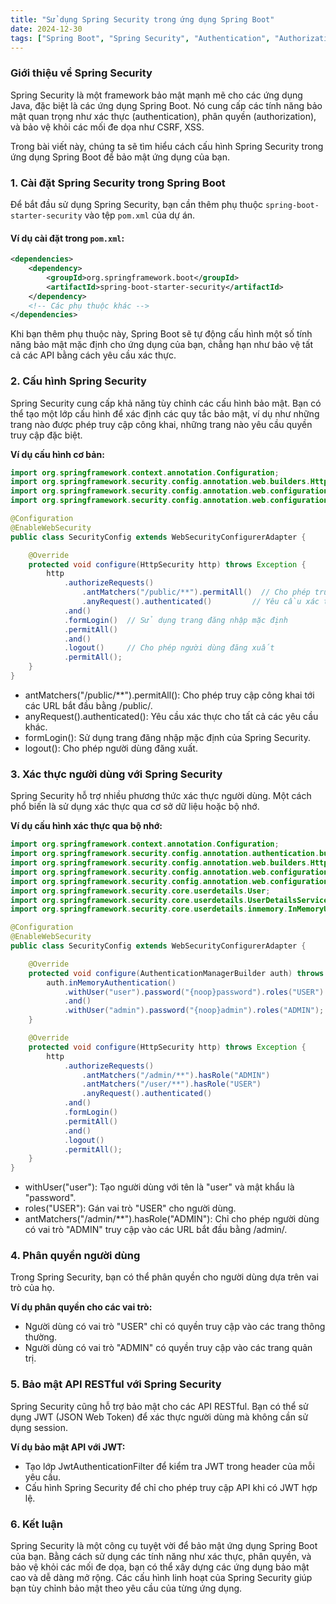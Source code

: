 ```yaml
---
title: "Sử dụng Spring Security trong ứng dụng Spring Boot"
date: 2024-12-30
tags: ["Spring Boot", "Spring Security", "Authentication", "Authorization"]
---
```


### Giới thiệu về Spring Security
Spring Security là một framework bảo mật mạnh mẽ cho các ứng dụng Java, đặc biệt là các ứng dụng Spring Boot. Nó cung cấp các tính năng bảo mật quan trọng như xác thực (authentication), phân quyền (authorization), và bảo vệ khỏi các mối đe dọa như CSRF, XSS.

Trong bài viết này, chúng ta sẽ tìm hiểu cách cấu hình Spring Security trong ứng dụng Spring Boot để bảo mật ứng dụng của bạn.

### 1. Cài đặt Spring Security trong Spring Boot
Để bắt đầu sử dụng Spring Security, bạn cần thêm phụ thuộc `spring-boot-starter-security` vào tệp `pom.xml` của dự án.

#### Ví dụ cài đặt trong `pom.xml`:
```xml
<dependencies>
    <dependency>
        <groupId>org.springframework.boot</groupId>
        <artifactId>spring-boot-starter-security</artifactId>
    </dependency>
    <!-- Các phụ thuộc khác -->
</dependencies>
```
Khi bạn thêm phụ thuộc này, Spring Boot sẽ tự động cấu hình một số tính năng bảo mật mặc định cho ứng dụng của bạn, chẳng hạn như bảo vệ tất cả các API bằng cách yêu cầu xác thực.

### 2. Cấu hình Spring Security
Spring Security cung cấp khả năng tùy chỉnh các cấu hình bảo mật. Bạn có thể tạo một lớp cấu hình để xác định các quy tắc bảo mật, ví dụ như những trang nào được phép truy cập công khai, những trang nào yêu cầu quyền truy cập đặc biệt.

**Ví dụ cấu hình cơ bản:**
```java
import org.springframework.context.annotation.Configuration;
import org.springframework.security.config.annotation.web.builders.HttpSecurity;
import org.springframework.security.config.annotation.web.configuration.EnableWebSecurity;
import org.springframework.security.config.annotation.web.configuration.WebSecurityConfigurerAdapter;

@Configuration
@EnableWebSecurity
public class SecurityConfig extends WebSecurityConfigurerAdapter {

    @Override
    protected void configure(HttpSecurity http) throws Exception {
        http
            .authorizeRequests()
                .antMatchers("/public/**").permitAll()  // Cho phép truy cập công khai
                .anyRequest().authenticated()         // Yêu cầu xác thực cho các trang còn lại
            .and()
            .formLogin()  // Sử dụng trang đăng nhập mặc định
            .permitAll()
            .and()
            .logout()     // Cho phép người dùng đăng xuất
            .permitAll();
    }
}
```
- antMatchers("/public/**").permitAll(): Cho phép truy cập công khai tới các URL bắt đầu bằng /public/.
- anyRequest().authenticated(): Yêu cầu xác thực cho tất cả các yêu cầu khác.
- formLogin(): Sử dụng trang đăng nhập mặc định của Spring Security.
- logout(): Cho phép người dùng đăng xuất.
### 3. Xác thực người dùng với Spring Security
Spring Security hỗ trợ nhiều phương thức xác thực người dùng. Một cách phổ biến là sử dụng xác thực qua cơ sở dữ liệu hoặc bộ nhớ.

**Ví dụ cấu hình xác thực qua bộ nhớ:**
```java
import org.springframework.context.annotation.Configuration;
import org.springframework.security.config.annotation.authentication.builders.AuthenticationManagerBuilder;
import org.springframework.security.config.annotation.web.builders.HttpSecurity;
import org.springframework.security.config.annotation.web.configuration.EnableWebSecurity;
import org.springframework.security.config.annotation.web.configuration.WebSecurityConfigurerAdapter;
import org.springframework.security.core.userdetails.User;
import org.springframework.security.core.userdetails.UserDetailsService;
import org.springframework.security.core.userdetails.inmemory.InMemoryUserDetailsManager;

@Configuration
@EnableWebSecurity
public class SecurityConfig extends WebSecurityConfigurerAdapter {

    @Override
    protected void configure(AuthenticationManagerBuilder auth) throws Exception {
        auth.inMemoryAuthentication()
            .withUser("user").password("{noop}password").roles("USER")
            .and()
            .withUser("admin").password("{noop}admin").roles("ADMIN");
    }

    @Override
    protected void configure(HttpSecurity http) throws Exception {
        http
            .authorizeRequests()
                .antMatchers("/admin/**").hasRole("ADMIN")
                .antMatchers("/user/**").hasRole("USER")
                .anyRequest().authenticated()
            .and()
            .formLogin()
            .permitAll()
            .and()
            .logout()
            .permitAll();
    }
}
```
- withUser("user"): Tạo người dùng với tên là "user" và mật khẩu là "password".
- roles("USER"): Gán vai trò "USER" cho người dùng.
- antMatchers("/admin/**").hasRole("ADMIN"): Chỉ cho phép người dùng có vai trò "ADMIN" truy cập vào các URL bắt đầu bằng /admin/.
### 4. Phân quyền người dùng
Trong Spring Security, bạn có thể phân quyền cho người dùng dựa trên vai trò của họ.

**Ví dụ phân quyền cho các vai trò:**
- Người dùng có vai trò "USER" chỉ có quyền truy cập vào các trang thông thường.
- Người dùng có vai trò "ADMIN" có quyền truy cập vào các trang quản trị.
### 5. Bảo mật API RESTful với Spring Security
Spring Security cũng hỗ trợ bảo mật cho các API RESTful. Bạn có thể sử dụng JWT (JSON Web Token) để xác thực người dùng mà không cần sử dụng session.

**Ví dụ bảo mật API với JWT:**
- Tạo lớp JwtAuthenticationFilter để kiểm tra JWT trong header của mỗi yêu cầu.
- Cấu hình Spring Security để chỉ cho phép truy cập API khi có JWT hợp lệ.
### 6. Kết luận
Spring Security là một công cụ tuyệt vời để bảo mật ứng dụng Spring Boot của bạn. Bằng cách sử dụng các tính năng như xác thực, phân quyền, và bảo vệ khỏi các mối đe dọa, bạn có thể xây dựng các ứng dụng bảo mật cao và dễ dàng mở rộng. Các cấu hình linh hoạt của Spring Security giúp bạn tùy chỉnh bảo mật theo yêu cầu của từng ứng dụng.